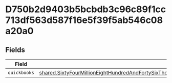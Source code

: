 # D750b2d9403b5bcbdb3c96c89f1cc713df563d587f16e5f39f5ab546c08a20a0


## Fields

| Field                                                                                                                                                                                                                                                                                        | Type                                                                                                                                                                                                                                                                                         | Required                                                                                                                                                                                                                                                                                     | Description                                                                                                                                                                                                                                                                                  |
| -------------------------------------------------------------------------------------------------------------------------------------------------------------------------------------------------------------------------------------------------------------------------------------------- | -------------------------------------------------------------------------------------------------------------------------------------------------------------------------------------------------------------------------------------------------------------------------------------------- | -------------------------------------------------------------------------------------------------------------------------------------------------------------------------------------------------------------------------------------------------------------------------------------------- | -------------------------------------------------------------------------------------------------------------------------------------------------------------------------------------------------------------------------------------------------------------------------------------------- |
| `quickbooks`                                                                                                                                                                                                                                                                                 | [shared.SixtyFourMillionEightHundredAndFortySixThousandOneHundredAndThirtySixa354aa510825c1f23c3a978f4c816d8d4184311e7294a570f73727dc](../../models/shared/sixtyfourmillioneighthundredandfortysixthousandonehundredandthirtysixa354aa510825c1f23c3a978f4c816d8d4184311e7294a570f73727dc.md) | :heavy_minus_sign:                                                                                                                                                                                                                                                                           | N/A                                                                                                                                                                                                                                                                                          |